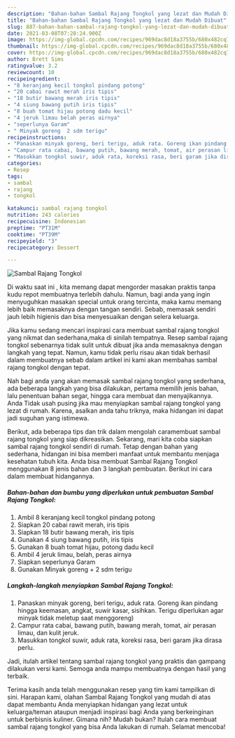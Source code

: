 ```yaml
---
description: "Bahan-bahan Sambal Rajang Tongkol yang lezat dan Mudah Dibuat"
title: "Bahan-bahan Sambal Rajang Tongkol yang lezat dan Mudah Dibuat"
slug: 887-bahan-bahan-sambal-rajang-tongkol-yang-lezat-dan-mudah-dibuat
date: 2021-03-08T07:28:24.900Z
image: https://img-global.cpcdn.com/recipes/969dac8d18a3755b/680x482cq70/sambal-rajang-tongkol-foto-resep-utama.jpg
thumbnail: https://img-global.cpcdn.com/recipes/969dac8d18a3755b/680x482cq70/sambal-rajang-tongkol-foto-resep-utama.jpg
cover: https://img-global.cpcdn.com/recipes/969dac8d18a3755b/680x482cq70/sambal-rajang-tongkol-foto-resep-utama.jpg
author: Brett Sims
ratingvalue: 3.2
reviewcount: 10
recipeingredient:
- "8 keranjang kecil tongkol pindang potong"
- "20 cabai rawit merah iris tipis"
- "18 butir bawang merah iris tipis"
- "4 siung bawang putih iris tipis"
- "8 buah tomat hijau potong dadu kecil"
- "4 jeruk limau belah peras airnya"
- "seperlunya Garam"
- " Minyak goreng  2 sdm terigu"
recipeinstructions:
- "Panaskan minyak goreng, beri terigu, aduk rata. Goreng ikan pindang hingga keemasan, angkat, suwir kasar, sisihkan. Terigu diperlukan agar minyak tidak meletup saat menggoreng)"
- "Campur rata cabai, bawang putih, bawang merah, tomat, air perasan limau, dan kulit jeruk."
- "Masukkan tongkol suwir, aduk rata, koreksi rasa, beri garam jika dirasa perlu."
categories:
- Resep
tags:
- sambal
- rajang
- tongkol

katakunci: sambal rajang tongkol 
nutrition: 243 calories
recipecuisine: Indonesian
preptime: "PT31M"
cooktime: "PT39M"
recipeyield: "3"
recipecategory: Dessert

---
```



![Sambal Rajang Tongkol](https://img-global.cpcdn.com/recipes/969dac8d18a3755b/680x482cq70/sambal-rajang-tongkol-foto-resep-utama.jpg)

Di waktu  saat ini , kita memang dapat mengorder masakan praktis tanpa kudu repot membuatnya terlebih dahulu. Namun, bagi anda yang ingin menyuguhkan masakan special untuk orang tercinta, maka kamu memang lebih baik memasaknya dengan tangan sendiri. Sebab, memasak sendiri jauh lebih higienis dan bisa menyesuaikan dengan selera keluarga.

Jika kamu sedang mencari inspirasi cara membuat sambal rajang tongkol yang nikmat dan sederhana,maka di sinilah tempatnya. Resep sambal rajang tongkol  sebenarnya tidak sulit untuk dibuat jika anda memasaknya dengan langkah yang tepat. Namun, kamu tidak perlu risau akan tidak berhasil dalam membuatnya 
sebab dalam artikel ini kami akan membahas sambal rajang tongkol dengan tepat.  



Nah bagi anda yang akan memasak sambal rajang tongkol yang sederhana, ada beberapa langkah yang bisa dilakukan, pertama memilih jenis bahan, lalu penentuan bahan segar, hingga cara membuat dan menyajikannya. Anda Tidak usah pusing jika mau menyiapkan sambal rajang tongkol yang lezat di rumah. Karena, asalkan anda  tahu triknya, maka hidangan ini dapat jadi suguhan yang istimewa.

Berikut, ada beberapa tips dan trik dalam mengolah caramembuat sambal rajang tongkol yang siap dikreasikan. Sekarang, mari kita coba siapkan sambal rajang tongkol sendiri di rumah. Tetap dengan bahan yang sederhana, hidangan ini bisa memberi manfaat untuk membantu menjaga kesehatan tubuh kita. Anda bisa membuat Sambal Rajang Tongkol menggunakan 8 jenis bahan dan 3 langkah pembuatan. Berikut ini cara dalam membuat hidangannya.

<!--inarticleads1-->

##### Bahan-bahan dan bumbu yang diperlukan untuk pembuatan Sambal Rajang Tongkol:

1. Ambil 8 keranjang kecil tongkol pindang potong
1. Siapkan 20 cabai rawit merah, iris tipis
1. Siapkan 18 butir bawang merah, iris tipis
1. Gunakan 4 siung bawang putih, iris tipis
1. Gunakan 8 buah tomat hijau, potong dadu kecil
1. Ambil 4 jeruk limau, belah, peras airnya
1. Siapkan seperlunya Garam
1. Gunakan  Minyak goreng + 2 sdm terigu




<!--inarticleads2-->

##### Langkah-langkah menyiapkan Sambal Rajang Tongkol:

1. Panaskan minyak goreng, beri terigu, aduk rata. Goreng ikan pindang hingga keemasan, angkat, suwir kasar, sisihkan. Terigu diperlukan agar minyak tidak meletup saat menggoreng)
1. Campur rata cabai, bawang putih, bawang merah, tomat, air perasan limau, dan kulit jeruk.
1. Masukkan tongkol suwir, aduk rata, koreksi rasa, beri garam jika dirasa perlu.




Jadi, itulah artikel tentang  sambal rajang tongkol  yang praktis dan gampang dilakukan versi kami. Semoga anda mampu membuatnya dengan hasil yang terbaik. 

Terima kasih anda telah menggunakan resep yang tim kami tampilkan di sini. Harapan kami, olahan  Sambal Rajang Tongkol yang mudah di atas dapat membantu Anda menyiapkan hidangan yang lezat untuk keluarga/teman ataupun menjadi inspirasi bagi Anda yang berkeinginan untuk berbisnis kuliner. Gimana nih? Mudah bukan? Itulah cara membuat sambal rajang tongkol yang bisa Anda lakukan di rumah. Selamat mencoba!

